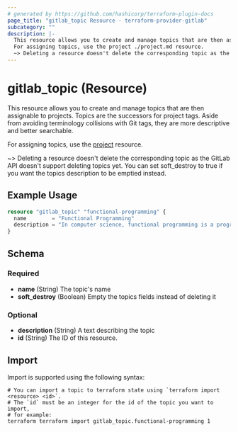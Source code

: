 ```yaml
---
# generated by https://github.com/hashicorp/terraform-plugin-docs
page_title: "gitlab_topic Resource - terraform-provider-gitlab"
subcategory: ""
description: |-
  This resource allows you to create and manage topics that are then assignable to projects. Topics are the successors for project tags. Aside from avoiding terminology collisions with Git tags, they are more descriptive and better searchable.
  For assigning topics, use the project ./project.md resource.
  ~> Deleting a resource doesn't delete the corresponding topic as the GitLab API doesn't support deleting topics yet. You can set soft_destroy to true if you want the topics description to be emptied instead.
---
```


# gitlab_topic (Resource)

This resource allows you to create and manage topics that are then assignable to projects. Topics are the successors for project tags. Aside from avoiding terminology collisions with Git tags, they are more descriptive and better searchable.  

For assigning topics, use the [project](./project.md) resource.

~> Deleting a resource doesn't delete the corresponding topic as the GitLab API doesn't support deleting topics yet. You can set soft_destroy to true if you want the topics description to be emptied instead.

## Example Usage

```terraform
resource "gitlab_topic" "functional-programming" {
  name        = "Functional Programming"
  description = "In computer science, functional programming is a programming paradigm where programs are constructed by applying and composing functions."
}
```

<!-- schema generated by tfplugindocs -->
## Schema

### Required

- **name** (String) The topic's name
- **soft_destroy** (Boolean) Empty the topics fields instead of deleting it

### Optional

- **description** (String) A text describing the topic
- **id** (String) The ID of this resource.

## Import

Import is supported using the following syntax:

```shell
# You can import a topic to terraform state using `terraform import <resource> <id>`.
# The `id` must be an integer for the id of the topic you want to import,
# for example:
terraform terraform import gitlab_topic.functional-programming 1
```

